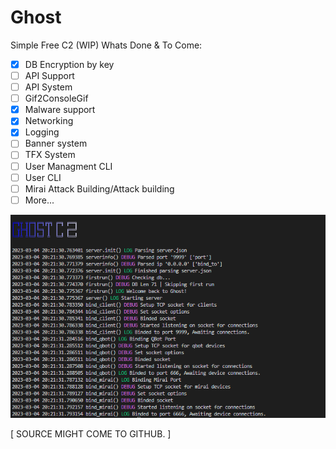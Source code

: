 # Ghost
Simple Free C2 (WIP) 
Whats Done & To Come:
- [x] DB Encryption by key
- [ ] API Support
- [ ] API System
- [ ] Gif2ConsoleGif
- [x] Malware support
- [x] Networking
- [x] Logging
- [ ] Banner system
- [ ] TFX System
- [ ] User Managment CLI
- [ ] User CLI
- [ ] Mirai Attack Building/Attack building
- [ ] More...

![DevImage](https://raw.githubusercontent.com/N0B0DY7198/Ghost/main/indev_new.png)

[     SOURCE MIGHT COME TO GITHUB.    ]
